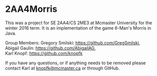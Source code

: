 # 2AA4Morris

This was a project for SE 2AA4/CS 2ME3 at Mcmaster University for the winter 2016 term. It is an implementation of the game 6-Man's Morris in Java. 

Group Members:
Gregory Smilski: https://github.com/GregSmilski,  
Abigail Gaulin: https://github.com/AbigailAG,  
Karl Knopf: https://github.com/knopfk  

If you have any questions, or if anything needs to be removed please contact Karl at knopfk@mcmaster.ca or through GitHub.
